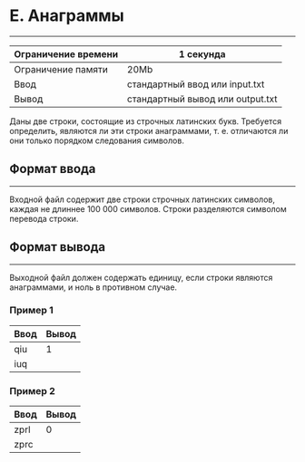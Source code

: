 # E. Анаграммы
------------

| Ограничение времени | 1 секунда |
| --- | --- |
| Ограничение памяти | 20Mb |
| Ввод | стандартный ввод или input.txt |
| Вывод | стандартный вывод или output.txt |

Даны две строки, состоящие из строчных латинских букв. Требуется определить, являются ли эти строки анаграммами, т. е. отличаются ли они только порядком следования символов.

## Формат ввода
------------

Входной файл содержит две строки строчных латинских символов, каждая не длиннее 100 000 символов. Строки разделяются символом перевода строки.

## Формат вывода
-------------

Выходной файл должен содержать единицу, если строки являются анаграммами, и ноль в противном случае.

### Пример 1

| Ввод | Вывод |
| --- | --- |
| qiu | 1 |
| iuq | |

### Пример 2

| Ввод | Вывод |
| --- | --- |
| zprl | 0 |
| zprc | |
